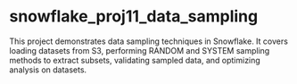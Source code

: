 # snowflake_proj11_data_sampling
This project demonstrates data sampling techniques in Snowflake. It covers loading datasets from S3, performing RANDOM and SYSTEM sampling methods to extract subsets, validating sampled data, and optimizing analysis on datasets.

